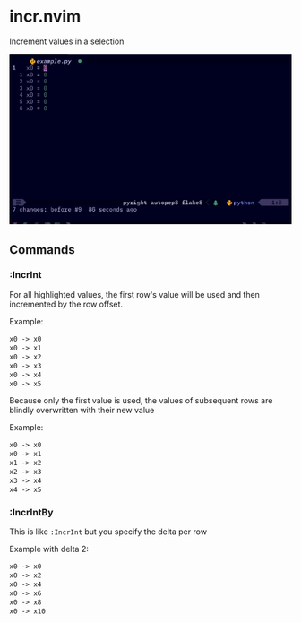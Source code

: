 # incr.nvim

Increment values in a selection

![Example](assets/example.gif)

## Commands

### :IncrInt

For all highlighted values, the first row's value will be used and then incremented by the row offset.

Example:
```
x0 -> x0
x0 -> x1
x0 -> x2
x0 -> x3
x0 -> x4
x0 -> x5
```
Because only the first value is used, the values of subsequent rows are blindly overwritten with their new value

Example:
```
x0 -> x0
x0 -> x1
x1 -> x2
x2 -> x3
x3 -> x4
x4 -> x5
```

### :IncrIntBy

This is like `:IncrInt` but you specify the delta per row

Example with delta 2:
```
x0 -> x0
x0 -> x2
x0 -> x4
x0 -> x6
x0 -> x8
x0 -> x10
```
